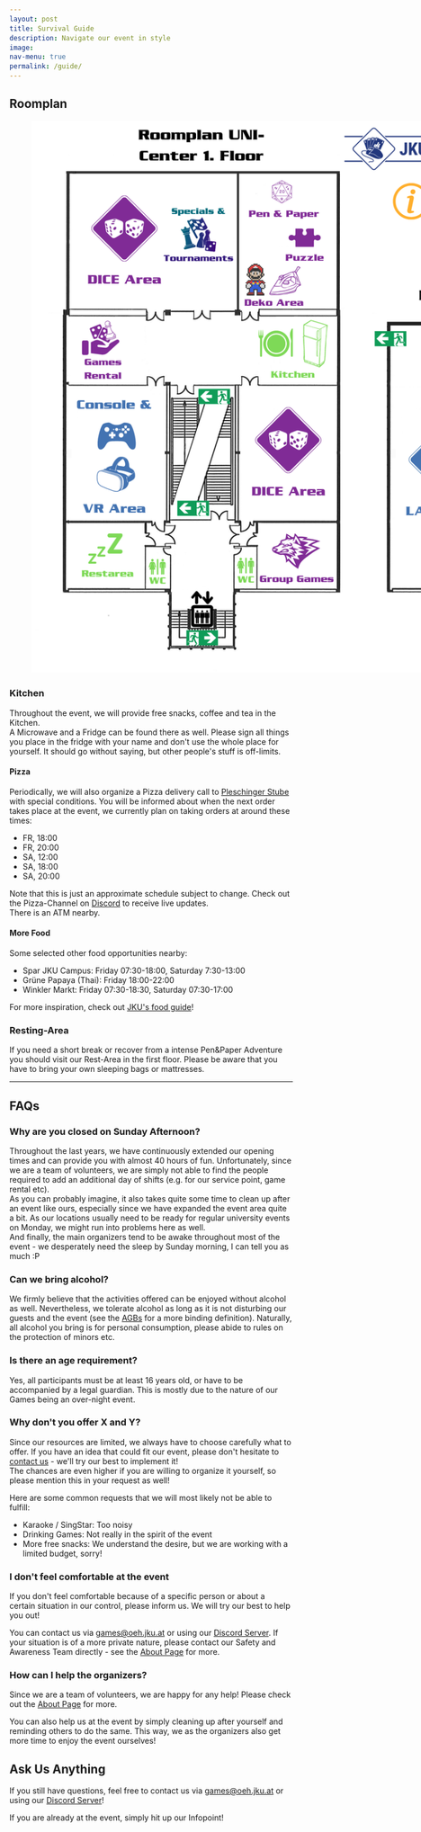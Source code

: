```yaml
---
layout: post
title: Survival Guide
description: Navigate our event in style
image: 
nav-menu: true
permalink: /guide/
---
```



## Roomplan
<figure>
   <img src="/assets/images/Roomplan JKU Games 2022W.png" style="max-width: 1000px;"
      alt="Roomplan JKU Games 2023S" />
   <figcaption></figcaption>
</figure>

### Kitchen

Throughout the event, we will provide free snacks, coffee and tea in the Kitchen.<br>
A Microwave and a Fridge can be found there as well. Please sign all things you place in the fridge with your name and don't use the whole place for yourself. It should go without saying, but other people's stuff is off-limits.

#### Pizza
Periodically, we will also organize a Pizza delivery call to <a href="https://www.pleschinger-stube.at/">Pleschinger Stube</a> with special conditions.
You will be informed about when the next order takes place at the event, we currently plan on taking orders at around these times: <br>
* FR, 18:00
* FR, 20:00
* SA, 12:00
* SA, 18:00
* SA, 20:00

Note that this is just an approximate schedule subject to change. Check out the Pizza-Channel on <a href="{{ site.discord_url }}">Discord</a> to receive live updates.<br>
There is an ATM nearby.

#### More Food
Some selected other food opportunities nearby:
* Spar JKU Campus: Friday 07:30-18:00, Saturday 7:30-13:00
* Grüne Papaya (Thai): Friday 18:00-22:00
* Winkler Markt: Friday 07:30-18:30, Saturday 07:30-17:00

For more inspiration, check out <a href="https://www.jku.at/en/campus/recreation/food-drink/">JKU's food guide</a>!

### Resting-Area
If you need a short break or recover from a intense Pen&Paper Adventure you should visit our Rest-Area in the first floor. Please be aware that you have to bring your own sleeping bags or mattresses. 

---

## FAQs

### Why are you closed on Sunday Afternoon?
Throughout the last years, we have continuously extended our opening times and can provide you with almost 40 hours of fun. Unfortunately, since we are a team of volunteers, we are simply not able to find the people required to add an additional day of shifts (e.g. for our service point, game rental etc).<br>
As you can probably imagine, it also takes quite some time to clean up after an event like ours, especially since we have expanded the event area quite a bit. As our locations usually need to be ready for regular university events on Monday, we might run into problems here as well.<br>
And finally, the main organizers tend to be awake throughout most of the event - we desperately need the sleep by Sunday morning, I can tell you as much :P 

### Can we bring alcohol?
We firmly believe that the activities offered can be enjoyed without alcohol as well. Nevertheless, we tolerate alcohol as long as it is not disturbing our guests and the event (see the [AGBs](/./rules) for a more binding definition). Naturally, all alcohol you bring is for personal consumption, please abide to rules on the protection of minors etc.

### Is there an age requirement?
Yes, all participants must be at least 16 years old, or have to be accompanied by a legal guardian. This is mostly due to the nature of our Games being an over-night event.

### Why don't you offer X and Y?
Since our resources are limited, we always have to choose carefully what to offer. If you have an idea that could fit our event, please don't hesitate to [contact us](/./about) - we'll try our best to implement it!<br>
The chances are even higher if you are willing to organize it yourself, so please mention this in your request as well!

Here are some common requests that we will most likely not be able to fulfill:
* Karaoke / SingStar: Too noisy
* Drinking Games: Not really in the spirit of the event
* More free snacks: We understand the desire, but we are working with a limited budget, sorry! 

### I don't feel comfortable at the event
If you don't feel comfortable because of a specific person or about a certain situation in our control, please inform us. We will try our best to help you out!

You can contact us via [games@oeh.jku.at](mailto:games@oeh.jku.at) or using our <a href="{{ site.discord_url }}">Discord Server</a>. If your situation is of a more private nature, please contact our Safety and Awareness Team directly - see the [About Page](/./about) for more. 

### How can I help the organizers?
Since we are a team of volunteers, we are happy for any help! Please check out the [About Page](/./about) for more.

You can also help us at the event by simply cleaning up after yourself and reminding others to do the same. This way, we as the organizers also get more time to enjoy the event ourselves!

## Ask Us Anything
If you still have questions, feel free to contact us via [games@oeh.jku.at](mailto:games@oeh.jku.at) or using our <a href="{{ site.discord_url }}">Discord Server</a>!

If you are already at the event, simply hit up our Infopoint!

